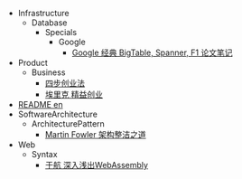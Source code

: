   - Infrastructure
    - Database
      - Specials
        - Google
          - [Google 经典 BigTable, Spanner, F1 论文笔记](/Infrastructure/Database/Specials/Google/Google%20经典%20BigTable,%20Spanner,%20F1%20论文笔记.md)
  - Product
    - Business
      - [四步创业法](/Product/Business/2003-四步创业法.md)
      - [埃里克 精益创业](/Product/Business/2012-埃里克-精益创业.md)
  - [README en](/README-en.md)
  - SoftwareArchitecture
    - ArchitecturePattern
      - [Martin Fowler 架构整洁之道](/SoftwareArchitecture/ArchitecturePattern/2017-Martin%20Fowler-架构整洁之道.md)
  - Web
    - Syntax
      - [于航 深入浅出WebAssembly](/Web/Syntax/2018-于航-深入浅出WebAssembly.md)